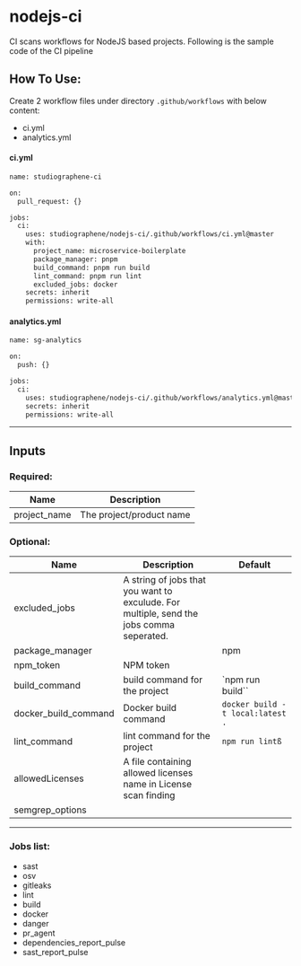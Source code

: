 # nodejs-ci

CI scans workflows for NodeJS based projects. Following is the sample code of the CI pipeline

## How To Use:

Create 2 workflow files under directory `.github/workflows` with below content:

- ci.yml
- analytics.yml

#### ci.yml

```sh
name: studiographene-ci

on:
  pull_request: {}

jobs:
  ci:
    uses: studiographene/nodejs-ci/.github/workflows/ci.yml@master
    with:
      project_name: microservice-boilerplate
      package_manager: pnpm
      build_command: pnpm run build
      lint_command: pnpm run lint
      excluded_jobs: docker
    secrets: inherit
    permissions: write-all
```

#### analytics.yml

```sh
name: sg-analytics

on:
  push: {}

jobs:
  ci:
    uses: studiographene/nodejs-ci/.github/workflows/analytics.yml@master
    secrets: inherit
    permissions: write-all
```

---

## Inputs

### Required:

| Name         | Description              |
| ------------ | ------------------------ |
| project_name | The project/product name |

### Optional:

| Name                 | Description                                                                              | Default                          |
| -------------------- | ---------------------------------------------------------------------------------------- | -------------------------------- |
| excluded_jobs        | A string of jobs that you want to exculude. For multiple, send the jobs comma seperated. |                                  |
| package_manager      |                                                                                          | npm                              |
| npm_token            | NPM token                                                                                |                                  |
| build_command        | build command for the project                                                            | `npm run build``                 |
| docker_build_command | Docker build command                                                                     | `docker build -t local:latest .` |
| lint_command         | lint command for the project                                                             | `npm run lintß`                  |
| allowedLicenses      | A file containing allowed licenses name in License scan finding                          |                                  |
| semgrep_options      |                                                                                          |                                  |

---

### Jobs list:

- sast
- osv
- gitleaks
- lint
- build
- docker
- danger
- pr_agent
- dependencies_report_pulse
- sast_report_pulse
